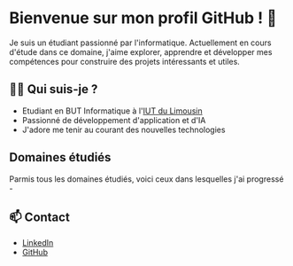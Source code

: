 # Bienvenue sur mon profil GitHub ! 👋
Je suis un étudiant passionné par l'informatique. Actuellement en cours d'étude dans ce domaine, j'aime explorer, apprendre et développer mes compétences pour construire des projets intéressants et utiles.

## 🙋‍♂️ **Qui suis-je ?**
- Etudiant en BUT Informatique à l'<a href="https://www.iut.unilim.fr/">IUT du Limousin</a>
- Passionné de développement d'application et d'IA
- J'adore me tenir au courant des nouvelles technologies

## Domaines étudiés
  Parmis tous les domaines étudiés, voici ceux dans lesquelles j'ai progressé
    -

## 📫 **Contact**
  - <a href="https://www.linkedin.com/in/julian-barre-9442902b2/">LinkedIn</a>
  - <a href="https://github.com/jbarre-5/jbarre-5">GitHub</a>
  
